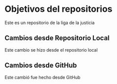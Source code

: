 # Objetivos del repositorios

Este es un repositorio de la liga de la justicia

## Cambios desde Repositorio Local
Este cambio se hizo desde el repositorio local
## Cambios desde GitHub
Este cambió fue hecho desde GitHub
